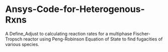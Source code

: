 # Ansys-Code-for-Heterogenous-Rxns

A Define_Adjust to calculating reaction rates for a multiphase Fischer-Tropsch reactor using Peng-Robinson Equation of State to find fugacities of various species.
